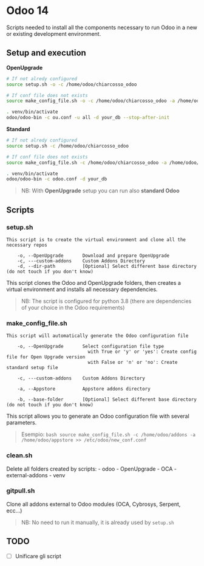 # Odoo 14 

Scripts needed to install all the components necessary to run Odoo in a new or existing development environment.

## Setup and execution

**OpenUpgrade**

```bash
# If not alredy configured
source setup.sh -o -c /home/odoo/chiarcosso_odoo

# If conf file does not exists
source make_config_file.sh -o -c /home/odoo/chiarcosso_odoo -a /home/odoo/appstore >> ou.conf

. venv/bin/activate
odoo/odoo-bin -c ou.conf -u all -d your_db --stop-after-init
```

**Standard**

```bash
# If not alredy configured
source setup.sh -c /home/odoo/chiarcosso_odoo

# If conf file does not exists
source make_config_file.sh -c /home/odoo/chiarcosso_odoo -a /home/odoo/appstore >> odoo.conf

. venv/bin/activate
odoo/odoo-bin -c odoo.conf -d your_db
```

> NB: With **OpenUpgrade** setup you can run also **standard Odoo**

## Scripts

### setup.sh

```
This script is to create the virtual environment and clone all the necessary repos
    
    -o, --OpenUpgrade       Download and prepare OpenUpgrade
    -c, ---custom-addons    Custom Addons Directory
    -d, --dir-path          [Optional] Select different base directory (do not touch if you don't know)
```

This script clones the Odoo and OpenUpgrade folders, then creates a virtual environment and installs all necessary dependencies.

> NB: The script is configured for python 3.8 (there are dependencies of your choice in the Odoo requirements)

### make_config_file.sh

```
This script will automatically generate the Odoo configuration file

    -o, --OpenUpgrade       Select configuration file type
                              with True or 'y' or 'yes': Create config file for Open Upgrade version
                              with False or 'n' or 'no': Create standard setup file

    -c, ---custom-addons    Custom Addons Directory
    
    -a, --Appstore          Appstore addons directory

    -b, --base-folder       [Optional] Select different base directory (do not touch if you don't know)
```

This script allows you to generate an Odoo configuration file with several parameters.

> Esempio: ```bash source make_config_file.sh -c /home/odoo/addons -a /home/odoo/appstore >> /etc/odoo/new_conf.conf ```

### clean.sh

Delete all folders created by scripts:
    - odoo
    - OpenUpgrade
    - OCA
    - external-addons
    - venv

### gitpull.sh

Clone all addons external to Odoo modules (OCA, Cybrosys, Serpent, ecc...)

> NB: No need to run it manually, it is already used by `setup.sh`


## TODO

- [ ] Unificare gli script
